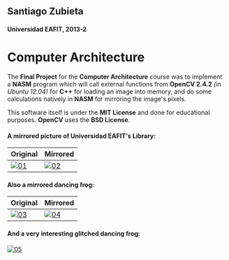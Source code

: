 ## Santiago Zubieta
#### Universidad EAFIT, 2013-2

# Computer Architecture
The **Final Project** for the **Computer Architecture** course was to implement a **NASM** program which will call external functions from **OpenCV 2.4.2** _(in Ubuntu 12.04)_ for **C++** for loading an image into memory, and do some calculations natively in **NASM** for mirroring the image's pixels.

This software itself is under the **MIT License** and done for educational purposes. **OpenCV** uses the **BSD License**.

#### A mirrored picture of Universidad EAFIT's Library:

| Original | Mirrored    |
| --- | --- |
| [![01]][01] | [![02]][02] |

#### Also a mirrored dancing frog:

| Original | Mirrored    |
| --- | --- |
| [![03]][03] | [![04]][04] |
 
#### And a very interesting glitched dancing frog:
[![05]][05]

[01]: https://i.imgur.com/Qu2k8DK.jpg "University Library"
[02]: https://i.imgur.com/AFJQehz.jpg "Mirrored University Library"
[03]: https://i.imgur.com/2rmL6ii.jpg "Original Dancing Frog"
[04]: https://i.imgur.com/RagAJsD.jpg "Mirrored Dancing Frog"
[05]: https://i.imgur.com/fNlT9Ff.png "Glitched Dancing Frog"